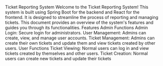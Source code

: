 
Ticket Reporting System
Welcome to the Ticket Reporting System! This system is built using Spring Boot for the backend and React for the frontend. 
It is designed to streamline the process of reporting and managing tickets. This document provides an overview of the system's features and guides you through its functionalities.
Features
Admin Functions
Admin Login: Secure login for administrators.
User Management: Admins can create, view, and manage user accounts.
Ticket Management: Admins can create their own tickets and update them and view tickets created by other users.
User Functions
Ticket Viewing: Normal users can log in and view tickets created by themselves and other users.
Ticket Creation: Normal users can create new tickets and update their tickets

